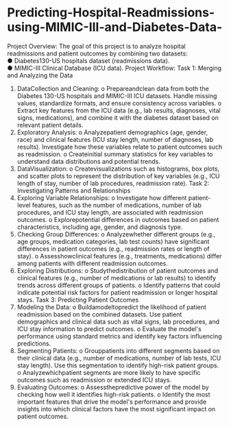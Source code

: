 # Predicting-Hospital-Readmissions-using-MIMIC-III-and-Diabetes-Data-
 Project Overview:  The goal of this project is to analyze hospital readmissions and patient outcomes by combining two  datasets:  
 ● Diabetes130-US hospitals dataset (readmissions data).  
 ● MIMIC-III Clinical Database (ICU data).
  Project Workflow:
 Task 1: Merging and Analyzing the Data
 1. DataCollection and Cleaning:
 o Prepareandclean data from both the Diabetes 130-US hospitals and MIMIC-III ICU
 datasets. Handle missing values, standardize formats, and ensure consistency across
 variables.
 o Extract key features from the ICU data (e.g., lab results, diagnoses, vital signs,
 medications), and combine it with the diabetes dataset based on relevant patient
 details.
 2. Exploratory Analysis:
 o Analyzepatient demographics (age, gender, race) and clinical features (ICU stay length,
 number of diagnoses, lab results). Investigate how these variables relate to patient
 outcomes such as readmission.
 o Createinitial summary statistics for key variables to understand data distributions and
 potential trends.
 3. DataVisualization:
 o Createvisualizations such as histograms, box plots, and scatter plots to represent the
 distribution of key variables (e.g., ICU length of stay, number of lab procedures,
 readmission rate).
Task 2: Investigating Patterns and Relationships
 1. Exploring Variable Relationships:
 o Investigate how different patient-level features, such as the number of medications,
 number of lab procedures, and ICU stay length, are associated with readmission
 outcomes.
 o Explorepotential differences in outcomes based on patient characteristics, including
 age, gender, and diagnosis type.
 2. Checking Group Differences:
 o Analyzewhether different groups (e.g., age groups, medication categories, lab test
 counts) have significant differences in patient outcomes (e.g., readmission rates or
 length of stay).
 o Assesshowclinical features (e.g., treatments, medications) differ among patients with
 different readmission outcomes.
 3. Exploring Distributions:
 o Studythedistribution of patient outcomes and clinical features (e.g., number of
 medications or lab results) to identify trends across different groups of patients.
 o Identify patterns that could indicate potential risk factors for patient readmission or
 longer hospital stays.
 Task 3: Predicting Patient Outcomes
 1. Modeling the Data:
 o Buildamodeltopredict the likelihood of patient readmission based on the combined
 datasets. Use patient demographics and clinical data such as vital signs, lab procedures,
 and ICU stay information to predict outcomes.
 o Evaluate the model's performance using standard metrics and identify key factors
 influencing predictions.
 2. Segmenting Patients:
 o Grouppatients into different segments based on their clinical data (e.g., number of
 medications, number of lab tests, ICU stay length). Use this segmentation to identify
 high-risk patient groups.
 o Analyzewhichpatient segments are more likely to have specific outcomes such as
 readmission or extended ICU stays.
 3. Evaluating Outcomes:
 o Assessthepredictive power of the model by checking how well it identifies high-risk
 patients.
o Identify the most important features that drive the model's performance and provide
 insights into which clinical factors have the most significant impact on patient outcomes.
